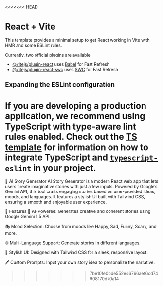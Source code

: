<<<<<<< HEAD
# React + Vite

This template provides a minimal setup to get React working in Vite with HMR and some ESLint rules.

Currently, two official plugins are available:

- [@vitejs/plugin-react](https://github.com/vitejs/vite-plugin-react/blob/main/packages/plugin-react) uses [Babel](https://babeljs.io/) for Fast Refresh
- [@vitejs/plugin-react-swc](https://github.com/vitejs/vite-plugin-react/blob/main/packages/plugin-react-swc) uses [SWC](https://swc.rs/) for Fast Refresh

## Expanding the ESLint configuration

If you are developing a production application, we recommend using TypeScript with type-aware lint rules enabled. Check out the [TS template](https://github.com/vitejs/vite/tree/main/packages/create-vite/template-react-ts) for information on how to integrate TypeScript and [`typescript-eslint`](https://typescript-eslint.io) in your project.
=======
 🌟 AI Story Generator
AI Story Generator is a modern React web app that lets users create imaginative stories with just a few inputs. Powered by Google’s Gemini API, this tool crafts engaging stories based on user-provided ideas, moods, and languages. It features a stylish UI built with Tailwind CSS, ensuring a smooth and enjoyable user experience.

🚀 Features
🧠 AI-Powered: Generates creative and coherent stories using Google Gemini 1.5 API.

🎭 Mood Selection: Choose from moods like Happy, Sad, Funny, Scary, and more.

🌐 Multi-Language Support: Generate stories in different languages.

🎨 Stylish UI: Designed with Tailwind CSS for a sleek, responsive layout.

🖊️ Custom Prompts: Input your own story idea to personalize the narrative.
>>>>>>> 7be10fe0bde552ed6766aef6cd74908170d70a14
